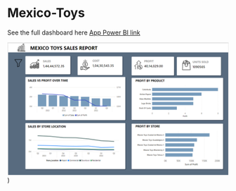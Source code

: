 # Mexico-Toys
See the full dashboard here [App Power BI link](https://app.powerbi.com/reportEmbed?reportId=5f8da4de-9d0f-489a-babf-2ef3e0cabed6&autoAuth=true&ctid=8aae2104-d553-40b7-887f-3b70446f7987)

![Dashboard](https://github.com/Monica008/Mexico-Toys/blob/main/Screenshot%202024-11-26%20091427.png))
